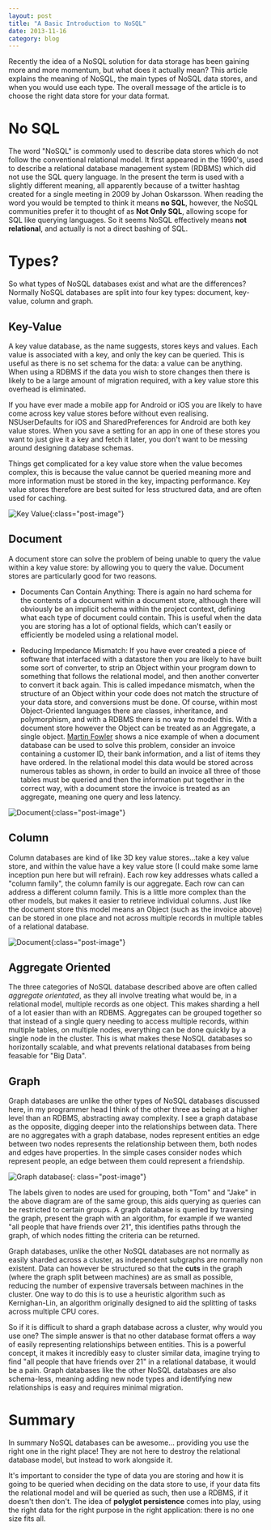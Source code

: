 ```yaml
---
layout: post
title: "A Basic Introduction to NoSQL"
date: 2013-11-16
category: blog
---
```


Recently the idea of a NoSQL solution for data storage has been gaining more
and more momentum, but what does it actually mean?
This article explains the
meaning of NoSQL, the main types of NoSQL data stores, and
when you would use each type. The overall message of the article is to choose the right
data store for your data format.

<!--more-->

No SQL
==================

The word "NoSQL" is commonly used to describe data stores which do not
follow the conventional relational model. It first appeared in the 1990's,
used to describe a relational database management system (RDBMS) which
did not use the SQL query language. In the present the term is used with a
slightly different meaning, all apparently because of a twitter hashtag
created for a single meeting in 2009 by Johan Oskarsson.
When reading the word you would be tempted to think it means **no SQL**,
however, the NoSQL communities prefer it to thought of as **Not Only SQL**,
allowing scope for SQL like querying languages.
So it seems NoSQL effectively means **not relational**, and
actually is not a direct bashing of SQL.

Types?
==================

So what types of NoSQL databases exist and what are the differences?
Normally NoSQL databases are split into four key types: document,
key-value, column and graph.

Key-Value
------

A key value database, as the name suggests, stores keys and values. Each
value is associated with a key, and only the key can be queried. This is
useful as there is no set schema for the data: a value can be
anything. When using a RDBMS if the data you wish to store changes then
there is likely to be a large amount of migration required, with a key
value store this overhead is eliminated.

If you have ever made a mobile app for Android or iOS you are likely to
have come across key value stores before without even realising.
NSUserDefaults for iOS and SharedPreferences for Android are both key
value stores. When you save a setting for an app in one of these stores
you want to just give it a key and fetch it later, you don't want to be
messing around designing database schemas.

Things get complicated for a key value store when the value
becomes complex, this is because the value cannot be queried meaning more and more
information must be stored in the key, impacting performance. Key value stores therefore
are best suited for less structured data, and are often used for caching.

![Key Value]({{site.url}}/assets/images/posts/KeyValue.png){:class="post-image"}

Document
------
A document store can solve the problem of being unable to query the
value within a key value store: by allowing you to query the value.
Document stores are particularly good for two reasons.

- Documents Can Contain Anything:
    There is again no hard schema for the contents of a document within
    a document store, although there will obviously be an implicit
    schema within the project context, defining what each type of document
    could contain. This is useful when the data you
    are storing has a lot of optional fields, which can't easily or efficiently be
    modeled using a relational model.

- Reducing Impedance Mismatch:
        If you have ever created a piece of software that interfaced with a datastore
        then you are likely to have built some sort of converter,
        to strip an Object within your program down to
        something that follows the relational model, and then another
        converter to convert it back again. This is called impedance
        mismatch, when the structure of an Object within your code does not
        match the structure of your data store, and conversions must be done. Of
        course, within most Object-Oriented languages there are classes, inheritance, and
        polymorphism, and with a RDBMS there is no way to model this. With
        a document store however the Object can be treated as an Aggregate,
        a single object. [Martin Fowler](https://www.youtube.com/watch?v=qI_g07C_Q5I)
        shows a nice example of when a document database can be used to solve this
        problem, consider an invoice containing a customer ID, their bank information,
        and a list of items they have ordered. In the relational model this data would be
        stored across numerous tables as shown, in order to build an invoice
        all three of those tables must be queried and then the information
        put together in the correct way, with a document store the invoice
        is treated as an aggregate, meaning one query and less latency.

![Document]({{site.url}}/assets/images/posts/Document.png){:class="post-image"}

Column
------

Column databases are kind of like 3D key value stores...take a key value
store, and within the value have a key value store (I could make some
lame inception pun here but will refrain). Each row key addresses whats
called a "column family", the column family is our aggregate. Each row
can can address a different column family. This is a little more complex
than the other models, but makes it easier to retrieve individual
columns. Just like the document store this model means an Object (such
as the invoice above) can be stored in one place and not across multiple
records in multiple tables of a relational database.

![Document]({{site.url}}/assets/images/posts/Column.png){:class="post-image"}

Aggregate Oriented
------

The three categories of NoSQL database described above are often called
*aggregate orientated*, as they all involve treating what would be, in
a relational model, multiple records as one object. This makes sharding a hell
of a lot easier than with an RDBMS. Aggregates can be grouped together so that
instead of a single query needing to access multiple records, within
multiple tables, on multiple nodes, everything can be done quickly by a
single node in the cluster. This is what makes these NoSQL databases so
horizontally scalable, and what prevents relational databases from being
feasable for "Big Data".

Graph
------

Graph databases are unlike the other types of NoSQL databases discussed
here, in my programmer head I think of the other three as being at a higher
level than an RDBMS, abstracting away complexity. I see a graph database
as the opposite, digging deeper into the relationships between data.
There are no aggregates with a graph database, nodes represent entities an
edge between two nodes represents the relationship between them, both nodes
and edges have properties. In the simple cases consider nodes which
represent people, an edge between them could represent a friendship.

![Graph database]({{site.url}}/assets/images/posts/Graph.png){: class="post-image"}

The labels given to nodes are used for grouping, both "Tom" and "Jake" in
the above diagram are of the same group, this aids querying as queries can
be restricted to certain groups.
A graph database is queried by traversing the graph, present the graph with
an algorithm, for example if we wanted "all people that have friends
over 21", this identifies paths through the graph, of which nodes
fitting the criteria can be returned.

Graph databases, unlike the other NoSQL databases are not normally as easily
sharded across a cluster, as independent subgraphs are normally
non existent. Data can however be structured so that the
**cuts** in the graph (where the graph split between machines)
are as small as possible, reducing the number of expensive traversals
between machines in the cluster. One way
to do this is to use a heuristic algorithm such as Kernighan-Lin, an
algorithm originally designed to aid the splitting of tasks across multiple
CPU cores.

So if it is difficult to shard a graph database across a cluster, why would
you use one? The simple answer is that no other database format offers a way
of easily representing relationships between entities. This is a powerful
concept, it makes it incredibly easy to cluster similar data, imagine trying
to find "all people that have friends over 21" in a relational database, it
would be a pain. Graph databases like the other NoSQL databases are also
schema-less, meaning adding new node types and identifying new relationships
is easy and requires minimal migration.

Summary
==================

In summary NoSQL databases can be awesome... providing you use the right one
in the right place! They are not here to destroy the relational database
model, but instead to work alongside it.

It's important to consider the type of data you are storing and how it is
going to be queried when deciding on the data store to use, if your data fits the
relational model and will be queried as such, then use a RDBMS, if it
doesn't then don't. The idea of **polyglot persistence** comes into play,
using the right data for the right purpose in the right application: there is
no one size fits all.